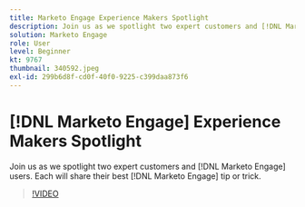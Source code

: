 ```yaml
---
title: Marketo Engage Experience Makers Spotlight
description: Join us as we spotlight two expert customers and [!DNL Marketo Engage] users. Each will share their best [!DNL Marketo Engage] tip or trick.
solution: Marketo Engage
role: User
level: Beginner
kt: 9767
thumbnail: 340592.jpeg
exl-id: 299b6d8f-cd0f-40f0-9225-c399daa873f6
---
```

# [!DNL Marketo Engage] Experience Makers Spotlight

Join us as we spotlight two expert customers and [!DNL Marketo Engage] users. Each will share their best [!DNL Marketo Engage] tip or trick.

>[!VIDEO](https://video.tv.adobe.com/v/340592/?quality=12&learn=on)
